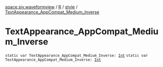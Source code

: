 [space.siy.waveformview](../../index.md) / [R](../index.md) / [style](index.md) / [TextAppearance_AppCompat_Medium_Inverse](./-text-appearance_-app-compat_-medium_-inverse.md)

# TextAppearance_AppCompat_Medium_Inverse

`static var TextAppearance_AppCompat_Medium_Inverse: `[`Int`](https://kotlinlang.org/api/latest/jvm/stdlib/kotlin/-int/index.html)
`static var TextAppearance_AppCompat_Medium_Inverse: `[`Int`](https://kotlinlang.org/api/latest/jvm/stdlib/kotlin/-int/index.html)